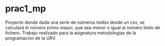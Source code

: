 # prac1_mp
Proyecto donde dada una serie de números leídos desde un csv, se calculará el número primo mayor, que sea menor o igual al número leído de fichero. Trabajo realizado para la asignatura
metodologías de la programación de la URV. 
